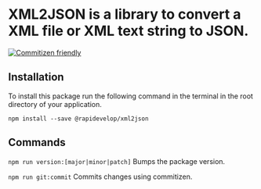 # XML2JSON is a library to convert a XML file or XML text string to JSON.

[![Commitizen friendly](https://img.shields.io/badge/commitizen-friendly-brightgreen.svg)](http://commitizen.github.io/cz-cli/)

## Installation
To install this package run the following command in the terminal in the root directory of your application.
```
npm install --save @rapidevelop/xml2json
```

## Commands
```npm run version:[major|minor|patch]``` Bumps the package version.

```npm run git:commit``` Commits changes using commitizen.
